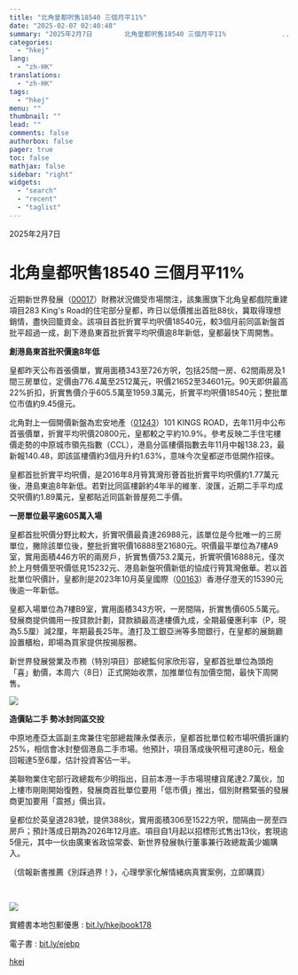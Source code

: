 ```yaml
---
title: "北角皇都呎售18540 三個月平11%"
date: "2025-02-07 02:40:48"
summary: "2025年2月7日        北角皇都呎售18540 三個月平11%              ..."
categories:
  - "hkej"
lang:
  - "zh-HK"
translations:
  - "zh-HK"
tags:
  - "hkej"
menu: ""
thumbnail: ""
lead: ""
comments: false
authorbox: false
pager: true
toc: false
mathjax: false
sidebar: "right"
widgets:
  - "search"
  - "recent"
  - "taglist"
---
```


2025年2月7日

北角皇都呎售18540 三個月平11%
===================

近期新世界發展（[00017](https://stock360.hkej.com/quotePlus/00017)）財務狀況備受市場關注，該集團旗下北角皇都戲院重建項目283 King's Road的住宅部分皇都，昨日以低價推出首批88伙，冀取得理想銷情，盡快回籠資金。該項目首批折實平均呎價18540元，較3個月前同區新盤首批平超過一成，創下港島東首批折實平均呎價逾8年新低，皇都最快下周開售。

**創港島東首批呎價逾8年低**

皇都昨天公布首張價單，實用面積343至726方呎，包括25間一房、62間兩房及1間三房單位，定價由776.4萬至2512萬元，呎價21652至34601元。90天即供最高22%折扣，折實售價介乎605.5萬至1959.3萬元，折實平均呎價18540元；整批單位市值約9.45億元。

北角對上一個開價新盤為宏安地產（[01243](https://stock360.hkej.com/quotePlus/01243)）101 KINGS ROAD，去年11月中公布首張價單，折實平均呎價20800元，皇都較之平約10.9%。參考反映二手住宅樓價走勢的中原城市領先指數（CCL），港島分區樓價指數去年11月中報138.23，最新報140.48，即該區樓價約3個月升約1.63%，意味今次皇都逆市低開作招徠。

皇都首批折實平均呎價，是2016年8月筲箕灣形薈首批折實平均呎價約1.77萬元後，港島東逾8年新低。若對比同區樓齡約4年半的維峯．浚匯，近期二手平均成交呎價約1.89萬元，皇都貼近同區新晉屋苑二手價。

**一房單位最平逾605萬入場**

皇都首批呎價分野比較大，折實呎價最貴達26988元，該單位是今批唯一的三房單位，撇除該單位後，整批折實呎價16888至21680元。呎價最平單位為7樓A9室，實用面積446方呎的兩房戶，折實售價753.2萬元，折實呎價16888元，僅次於上月劈價至呎價低見15232元、港島新盤呎價新低的協成行筲箕灣傲華。若以首批單位呎價計，皇都則是2023年10月英皇國際（[00163](https://stock360.hkej.com/quotePlus/00163)）香港仔澄天的15390元後逾一年新低。

皇都入場單位為7樓B9室，實用面積343方呎，一房間隔，折實售價605.5萬元。發展商提供備用一按貸款計劃，貸款額最高達樓價九成，全期最優惠利率（P，現為5.5厘）減2厘，年期最長25年。渣打及工銀亞洲等多間銀行，在皇都的展銷廳設置櫃枱，即場為買家提供按揭服務。

新世界發展營業及市務（特別項目）部總監何家欣形容，皇都首批單位為頭炮「喜」動價，本周六（8日）正式開始收票，加推單位有加價空間，最快下周開售。



[![](https://static.hkej.com/hkej/images/2025/02/07/3994605_6bd41883446c18a9f3ee828dab5ae6dc_620.png)](https://static.hkej.com/hkej/images/2025/02/07/3994605_6bd41883446c18a9f3ee828dab5ae6dc.png "新世界何家欣形容，皇都首批單位為頭炮「喜」動價，周六開始收票。（黃勁璋攝）")



**造價貼二手 勢冰封同區交投**

中原地產亞太區副主席兼住宅部總裁陳永傑表示，皇都首批單位較市場呎價折讓約25%，相信會冰封整個港島二手市場。他預計，項目落成後呎租可達80元，租金回報達5至6厘，估計投資客佔一半。

美聯物業住宅部行政總裁布少明指出，目前本港一手市場現樓貨尾達2.7萬伙，加上樓市剛剛開始復甦，發展商首批單位要用「低市價」推出，個別財務緊張的發展商更加要用「震撼」價出貨。

皇都位於英皇道283號，提供388伙，實用面積306至1522方呎，間隔由一房至四房戶；預計落成日期為2026年12月底。項目自1月起以招標形式售出13伙，套現逾5億元，其中一伙由廣東省政協常委、新世界發展執行董事兼行政總裁黃少媚購入。

（信報新書推薦《別踩過界！》，心理學家化解情緒病真實案例，立即購買）

 

[![](https://static.hkej.com/hkej/images/2025/02/07/3994605_0528af876463ec6eaab71b19fa90db6d_620.png)](https://static.hkej.com/hkej/images/2025/02/07/3994605_0528af876463ec6eaab71b19fa90db6d.png)



實體書本地包郵優惠 : [bit.ly/hkejbook178](https://subscribe.hkej.com/events/bookorder55/php/collectdata.php)

電子書 : [bit.ly/ejebp](https://entitle.hkej.com/ebooks?utm_source=subscribepage&utm_medium=banner&utm_campaign=obf2023)

[hkej](https://www1.hkej.com/dailynews/headline/article/3994605/%E5%8C%97%E8%A7%92%E7%9A%87%E9%83%BD%E5%91%8E%E5%94%AE18540+%E4%B8%89%E5%80%8B%E6%9C%88%E5%B9%B311%25)

